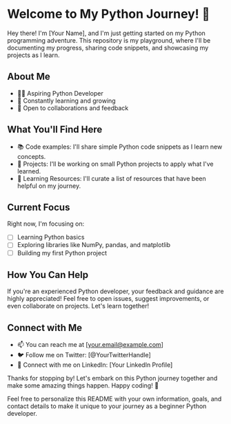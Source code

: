 # Welcome to My Python Journey! 🐍

Hey there! I'm [Your Name], and I'm just getting started on my Python programming adventure. This repository is my playground, where I'll be documenting my progress, sharing code snippets, and showcasing my projects as I learn.

## About Me

- 👩‍💻 Aspiring Python Developer
- 🌱 Constantly learning and growing
- 🤝 Open to collaborations and feedback

## What You'll Find Here

- 📚 Code examples: I'll share simple Python code snippets as I learn new concepts.
- 🚀 Projects: I'll be working on small Python projects to apply what I've learned.
- 📝 Learning Resources: I'll curate a list of resources that have been helpful on my journey.

## Current Focus

Right now, I'm focusing on:

- [ ] Learning Python basics
- [ ] Exploring libraries like NumPy, pandas, and matplotlib
- [ ] Building my first Python project

## How You Can Help

If you're an experienced Python developer, your feedback and guidance are highly appreciated! Feel free to open issues, suggest improvements, or even collaborate on projects. Let's learn together!

## Connect with Me

- 📫 You can reach me at [your.email@example.com]
- 🐦 Follow me on Twitter: [@YourTwitterHandle]
- 🔗 Connect with me on LinkedIn: [Your LinkedIn Profile]

Thanks for stopping by! Let's embark on this Python journey together and make some amazing things happen. Happy coding! 🚀

Feel free to personalize this README with your own information, goals, and contact details to make it unique to your journey as a beginner Python developer.
